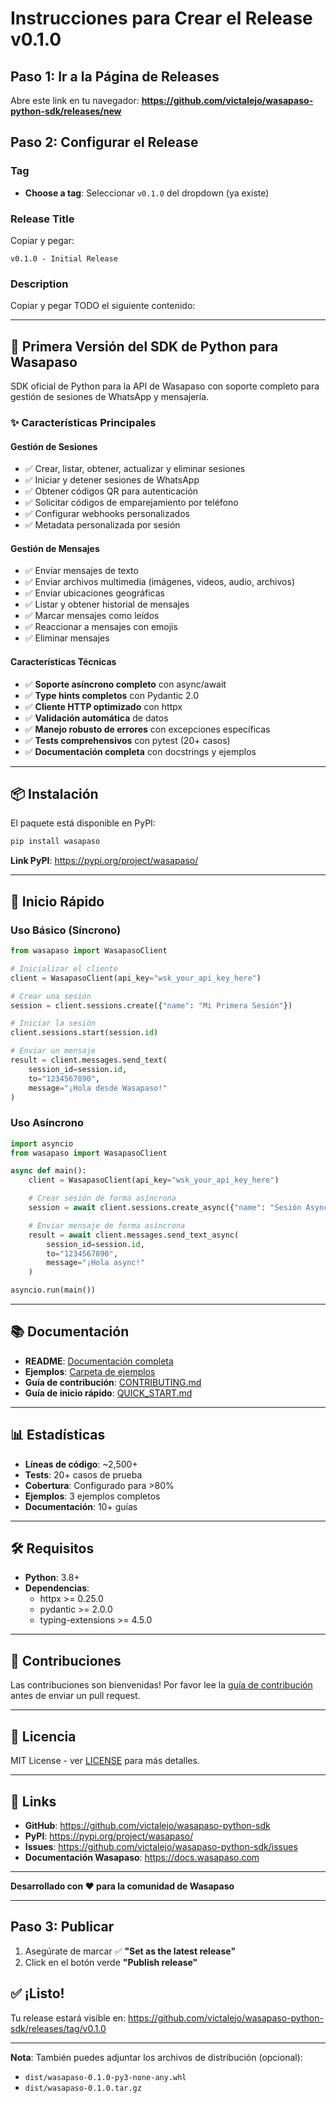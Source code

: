 # Instrucciones para Crear el Release v0.1.0

## Paso 1: Ir a la Página de Releases

Abre este link en tu navegador:
**https://github.com/victalejo/wasapaso-python-sdk/releases/new**

## Paso 2: Configurar el Release

### Tag
- **Choose a tag**: Seleccionar `v0.1.0` del dropdown (ya existe)

### Release Title
Copiar y pegar:
```
v0.1.0 - Initial Release
```

### Description
Copiar y pegar TODO el siguiente contenido:

---

## 🎉 Primera Versión del SDK de Python para Wasapaso

SDK oficial de Python para la API de Wasapaso con soporte completo para gestión de sesiones de WhatsApp y mensajería.

### ✨ Características Principales

#### Gestión de Sesiones
- ✅ Crear, listar, obtener, actualizar y eliminar sesiones
- ✅ Iniciar y detener sesiones de WhatsApp
- ✅ Obtener códigos QR para autenticación
- ✅ Solicitar códigos de emparejamiento por teléfono
- ✅ Configurar webhooks personalizados
- ✅ Metadata personalizada por sesión

#### Gestión de Mensajes
- ✅ Enviar mensajes de texto
- ✅ Enviar archivos multimedia (imágenes, videos, audio, archivos)
- ✅ Enviar ubicaciones geográficas
- ✅ Listar y obtener historial de mensajes
- ✅ Marcar mensajes como leídos
- ✅ Reaccionar a mensajes con emojis
- ✅ Eliminar mensajes

#### Características Técnicas
- ✅ **Soporte asíncrono completo** con async/await
- ✅ **Type hints completos** con Pydantic 2.0
- ✅ **Cliente HTTP optimizado** con httpx
- ✅ **Validación automática** de datos
- ✅ **Manejo robusto de errores** con excepciones específicas
- ✅ **Tests comprehensivos** con pytest (20+ casos)
- ✅ **Documentación completa** con docstrings y ejemplos

---

## 📦 Instalación

El paquete está disponible en PyPI:

```bash
pip install wasapaso
```

**Link PyPI**: https://pypi.org/project/wasapaso/

---

## 🚀 Inicio Rápido

### Uso Básico (Síncrono)

```python
from wasapaso import WasapasoClient

# Inicializar el cliente
client = WasapasoClient(api_key="wsk_your_api_key_here")

# Crear una sesión
session = client.sessions.create({"name": "Mi Primera Sesión"})

# Iniciar la sesión
client.sessions.start(session.id)

# Enviar un mensaje
result = client.messages.send_text(
    session_id=session.id,
    to="1234567890",
    message="¡Hola desde Wasapaso!"
)
```

### Uso Asíncrono

```python
import asyncio
from wasapaso import WasapasoClient

async def main():
    client = WasapasoClient(api_key="wsk_your_api_key_here")

    # Crear sesión de forma asíncrona
    session = await client.sessions.create_async({"name": "Sesión Async"})

    # Enviar mensaje de forma asíncrona
    result = await client.messages.send_text_async(
        session_id=session.id,
        to="1234567890",
        message="¡Hola async!"
    )

asyncio.run(main())
```

---

## 📚 Documentación

- **README**: [Documentación completa](https://github.com/victalejo/wasapaso-python-sdk#readme)
- **Ejemplos**: [Carpeta de ejemplos](https://github.com/victalejo/wasapaso-python-sdk/tree/main/examples)
- **Guía de contribución**: [CONTRIBUTING.md](https://github.com/victalejo/wasapaso-python-sdk/blob/main/CONTRIBUTING.md)
- **Guía de inicio rápido**: [QUICK_START.md](https://github.com/victalejo/wasapaso-python-sdk/blob/main/QUICK_START.md)

---

## 📊 Estadísticas

- **Líneas de código**: ~2,500+
- **Tests**: 20+ casos de prueba
- **Cobertura**: Configurado para >80%
- **Ejemplos**: 3 ejemplos completos
- **Documentación**: 10+ guías

---

## 🛠️ Requisitos

- **Python**: 3.8+
- **Dependencias**:
  - httpx >= 0.25.0
  - pydantic >= 2.0.0
  - typing-extensions >= 4.5.0

---

## 🤝 Contribuciones

Las contribuciones son bienvenidas! Por favor lee la [guía de contribución](https://github.com/victalejo/wasapaso-python-sdk/blob/main/CONTRIBUTING.md) antes de enviar un pull request.

---

## 📝 Licencia

MIT License - ver [LICENSE](https://github.com/victalejo/wasapaso-python-sdk/blob/main/LICENSE) para más detalles.

---

## 🔗 Links

- **GitHub**: https://github.com/victalejo/wasapaso-python-sdk
- **PyPI**: https://pypi.org/project/wasapaso/
- **Issues**: https://github.com/victalejo/wasapaso-python-sdk/issues
- **Documentación Wasapaso**: https://docs.wasapaso.com

---

**Desarrollado con ❤️ para la comunidad de Wasapaso**

---

## Paso 3: Publicar

1. Asegúrate de marcar ✅ **"Set as the latest release"**
2. Click en el botón verde **"Publish release"**

## ✅ ¡Listo!

Tu release estará visible en:
https://github.com/victalejo/wasapaso-python-sdk/releases/tag/v0.1.0

---

**Nota**: También puedes adjuntar los archivos de distribución (opcional):
- `dist/wasapaso-0.1.0-py3-none-any.whl`
- `dist/wasapaso-0.1.0.tar.gz`
